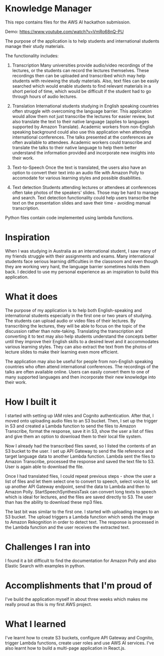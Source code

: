 # Knowledge Manager
This repo contains files for the AWS AI hackathon submission.

Demo: https://www.youtube.com/watch?v=VmRo68nQ-PU

The purpose of the application is to help students and international students manage their study materials. 

The functionality includes:

1. Transcription
Many universities provide audio/video recordings of the lectures, or the students can record the lectures themselves. These recordings then can be uploaded and transcribed which may help students with reviewing the study materials. Also, text files can be easily searched which would enable students to find relevant materials in a short period of time, which would be difficult if the student had to go through hours of audio lectures.

2. Translation
International students studying in English speaking countries often struggle with overcoming the language barrier. This application would allow them not just transcribe the lectures for easier review, but also translate the text to their native language (applies to languages supported by Amazon Translate). Academic workers from non-English speaking background could also use this application when attending international conferences. The talks presented at the conferences are often available to attendees. Academic workers could transcribe and translate the talks to their native language to help them better understand the information provided and incorporate new insights into their work. 

3. Text-to-Speech
Once the text is translated, the users also have an option to convert their text into an audio file with Amazon Polly to accomodate for various learning styles and possible disabilities.

4. Text detection
Students attending lectures or attendees at conferences often take photos of the speakers' slides. Those may be hard to manage and search. Text detection functionality could help users transcribe the text on the presentation slides and save their time - avoiding manual transcription.

Python files contain code implemented using lambda functions.

# Inspiration
When I was studying in Australia as an international student, I saw many of my friends struggle with their assignments and exams. Many international students face serious learning difficulties in the classroom and even though they are working very hard, the language barrier sometimes holds them back. I decided to use my personal experience as an inspiration to build this application.

# What it does
The purpose of my application is to help both English-speaking and international students especially in the first one or two years of studying. The students can upload audio or video files of their lectures. By transcribing the lectures, they will be able to focus on the topic of the discussion rather than note-taking. Translating the transcription and converting it to text may also help students understand the concepts better until they improve their English skills to a desired level and it accommodates various learning styles. They can also extract the text from the photos of lecture slides to make their learning even more efficient.

The application may also be useful for people from non-English speaking countries who often attend international conferences. The recordings of the talks are often available online. Users can easily convert them to one of many supported languages and then incorporate their new knowledge into their work.

# How I built it
I started with setting up IAM roles and Cognito authentication. After that, I moved onto uploading audio files to an S3 bucket. Then, I set up the trigger in S3 and created a Lambda function to send the files to Amazon Transcribe, format the response, save it in S3, show the user a list of files and give them an option to download them to their local file system.

Now I already had the transcribed files saved, so I listed the contents of an S3 bucket to the user. I set up API Gateway to send the file reference and target language data to another Lambda function. Lambda sent the files to Amazon Transcribe, processed the response and saved the text file to S3. User is again able to download the file.

Once I had translated files, I could repeat previous steps - show the user a list of files and let them select one to convert to speech, select voice Id, set up another API Gateway endpoint, send the data to Lambda and then to Amazon Polly. StartSpeechSynthesisTask can convert long texts to speech which is ideal for lectures, and the files are saved directly to S3. The user than has the ability to download these mp3 files.

The last bit was similar to the first one. I started with uploading images to an S3 bucket. The upload triggers a Lambda function which sends the image to Amazon Rekognition in order to detect text. The response is processed in the Lambda function and the user receives the extracted text.

# Challenges I ran into
I found it a bit difficult to find the documentation for Amazon Polly and also Elastic Search with examples in python.

# Accomplishments that I'm proud of
I've build the application myself in about three weeks which makes me really proud as this is my first AWS project.

# What I learned
I've learnt how to create S3 buckets, configure API Gateway and Cognito, trigger Lambda functions, create user roles and use AWS AI services. I've also learnt how to build a multi-page application in React.js.


